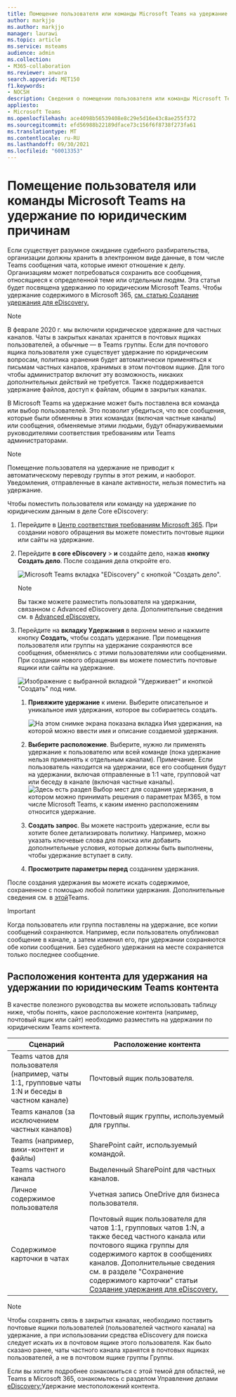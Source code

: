 ```yaml
---
title: Помещение пользователя или команды Microsoft Teams на удержание по юридическим причинам
author: markjjo
ms.author: markjjo
manager: laurawi
ms.topic: article
ms.service: msteams
audience: admin
ms.collection:
- M365-collaboration
ms.reviewer: anwara
search.appverid: MET150
f1.keywords:
- NOCSH
description: Сведения о помещении пользователя или команды Microsoft Teams на удержание по юридическим причинам с помощью Центра безопасности и соответствия требованиям, а также о том, что именно требуется удерживать в зависимости от требований к данным.
appliesto:
- Microsoft Teams
ms.openlocfilehash: ace4098b56539408e8c29e5d16e43c8ae255f372
ms.sourcegitcommit: efd56988b22189dface73c156f6f8738f273fa61
ms.translationtype: MT
ms.contentlocale: ru-RU
ms.lasthandoff: 09/30/2021
ms.locfileid: "60013353"
---
```

# <a name="place-a-microsoft-teams-user-or-team-on-legal-hold"></a>Помещение пользователя или команды Microsoft Teams на удержание по юридическим причинам

Если существует разумное ожидание судебного разбирательства, организации должны хранить в электронном виде данные, в том числе Teams сообщения чата, которые имеют отношение к делу. Организациям может потребоваться сохранить все сообщения, относящиеся к определенной теме или отдельным людям. Эта статья будет посвящена удержанию по юридическим Microsoft Teams. Чтобы удержание содержимого в Microsoft 365, [см. статью Создание удержания для eDiscovery.](/microsoft-365/compliance/create-ediscovery-holds)

> [!NOTE]
> В феврале 2020 г. мы включили юридическое удержание для частных каналов. Чаты в закрытых каналах хранятся в почтовых ящиках пользователей, а обычные — в Teams группы. Если для почтового ящика пользователя уже существует удержание по юридическим вопросам, политика хранения будет автоматически применяться к письмам частных каналов, хранимых в этом почтовом ящике. Для того чтобы администратор включит эту возможность, никаких дополнительных действий не требуется. Также поддерживается удержание файлов, доступ к файлам, общим в закрытых каналах.

В Microsoft Teams на удержание может быть поставлена вся команда или выбор пользователей. Это позволит убедиться, что все сообщения, которые были обменяны в этих командах (включая частные каналы) или сообщения, обменяемые этими людьми, будут обнаруживаемыми руководителями соответствия требованиям или Teams администраторами.

> [!NOTE]
> Помещение пользователя на удержание не приводит к автоматическому переводу группы в этот режим, и наоборот.
> Уведомления, отправленные в канале активности, нельзя поместить на удержание.

Чтобы поместить пользователя или команду на удержание по юридическим данным в деле Core eDiscovery:

1. Перейдите в [Центр соответствия требованиям Microsoft 365](https://compliance.microsoft.com). При создании нового обращения вы можете поместить почтовые ящики или сайты на удержание.

2. Перейдите **в core eDiscovery**  >  **и** создайте дело, нажав **кнопку Создать дело**. После создания дела откройте его.
  
   ![Microsoft Teams вкладка "EDiscovery" с кнопкой "Создать дело".](media/LegalHold1.png)

   > [!NOTE]
   > Вы также можете разместить пользователя на удержании, связанном с Advanced eDiscovery дела. Дополнительные сведения см. в [Advanced eDiscovery.](/microsoft-365/compliance/managing-holds)

3. Перейдите на **вкладку Удержания** в верхнем меню и нажмите кнопку **Создать,** чтобы создать удержание. При помещения пользователя или группы на удержание сохраняются все сообщения, обменялись с этими пользователями или сообщениями. При создании нового обращения вы можете поместить почтовые ящики или сайты на удержание.

   ![Изображение с выбранной вкладкой "Удерживает" и кнопкой "Создать" под ним.](media/LegalHold2.png)
    
    1. **Привяжите удержание** к имени. Выберите описательное и уникальное имя удержания, которое вы собираетесь создать.
  
       ![На этом снимке экрана показана вкладка Имя удержания, на которой можно ввести имя и описание создаемой удержания.](media/LegalHold3.png)

    1. **Выберите расположение**. Выберите, нужно ли применять удержание к пользователю или всей команде (пока удержание нельзя применять к отдельным каналам). Примечание. Если пользователь находится на удержании, все его сообщения будут на удержании, включая отправленные в 1:1 чате, групповой чат или беседу в канале (включая частные каналы).
    ![Здесь есть раздел Выбор мест для создания удержания, в котором можно принимать решения о параметрах M365, в том числе Microsoft Teams, к каким именно расположениям относится удержание.](media/LegalHold4.png)

    2. **Создать запрос**. Вы можете настроить удержание, если вы хотите более детализировать политику. Например, можно указать ключевые слова для поиска или добавить дополнительные условия, которые должны быть выполнены, чтобы удержание вступает в силу.
    
    3. **Просмотрите параметры перед** созданием удержания.

После создания удержания вы можете искать содержимое, сохраненное с помощью любой политики удержания. Дополнительные сведения см. в [этой](eDiscovery-investigation.md)Teams.

> [!IMPORTANT]
> Когда пользователь или группа поставлены на удержание, все копии сообщений сохраняются. Например, если пользователь опубликовал сообщение в канале, а затем изменил его, при удержании сохраняются обе копии сообщения. Без судебного удержания на месте сохраняется только последнее сообщение.

## <a name="content-locations-to-place-on-legal-hold-to-preserve-teams-content"></a>Расположения контента для удержания на удержании по юридическим Teams контента

В качестве полезного руководства вы можете использовать таблицу ниже, чтобы понять, какое расположение контента (например, почтовый ящик или сайт) необходимо разместить на удержании по юридическим Teams контента.

|Сценарий  |Расположение контента  |
|---------|---------|
|Teams чатов для пользователя (например, чаты 1:1, групповые чаты 1:N и беседы в частном канале)     |Почтовый ящик пользователя.         |
|Teams каналов (за исключением частных каналов)    |Почтовый ящик группы, используемый для группы.         |
|Teams (например, вики-контент и файлы)     |SharePoint сайт, используемый командой.         |
|Teams частного канала     |Выделенный SharePoint для частных каналов.     |
|Личное содержимое пользователя     |Учетная запись OneDrive для бизнеса пользователя.         |
|Содержимое карточки в чатах|Почтовый ящик пользователя для чатов 1:1, групповых чатов 1:N, а также бесед частного канала или почтового ящика группы для содержимого карток в сообщениях каналов. Дополнительные сведения см. в разделе "Сохранение содержимого карточки" статьи [Создание удержания для eDiscovery.](/microsoft-365/compliance/create-ediscovery-holds#preserve-card-content)|


> [!NOTE]
> Чтобы сохранять связь в закрытых каналах, необходимо поставить почтовые ящики пользователей (пользователей частного канала) на удержание, а при использовании средства eDiscovery для поиска следует искать их в почтовом ящике этого пользователя. Как было сказано ранее, чаты частного канала хранятся в почтовых ящиках пользователей, а не в почтовом ящике группы Группы.

Если вы хотите подробнее ознакомиться с этой темой для областей, не Teams в Microsoft 365, ознакомьтесь с разделом Управление делами [eDiscovery:](/microsoft-365/compliance/ediscovery-cases#step-4-place-content-locations-on-hold)Удержание местоположений контента.
